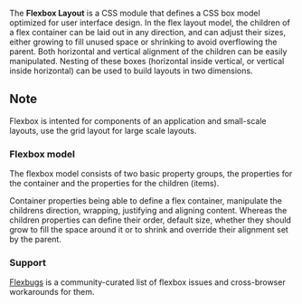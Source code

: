 The **Flexbox Layout** is a CSS module that defines a CSS box model optimized for user interface design. In the flex layout model, the children of a flex container can be laid out in any direction, and can adjust their sizes, either growing to fill unused space or shrinking to avoid overflowing the parent. Both horizontal and vertical alignment of the children can be easily manipulated. Nesting of these boxes (horizontal inside vertical, or vertical inside horizontal) can be used to build layouts in two dimensions.

## Note
Flexbox is intented for components of an application and small-scale layouts, use the grid layout for large scale layouts.

### Flexbox model
The flexbox model consists of two basic property groups, the properties for the container and the properties for the children (items).

Container properties being able to define a flex container, manipulate the childrens direction, wrapping, justifying and aligning content.
Whereas the children properties can define their order, default size, whether they should grow to fill the space around it or to shrink and override their alignment set by the parent.

### Support
[Flexbugs](https://github.com/philipwalton/flexbugs) is a community-curated list of flexbox issues and cross-browser workarounds for them.